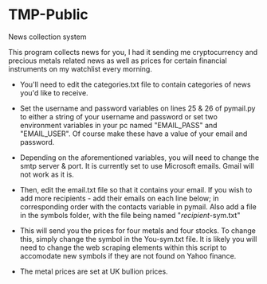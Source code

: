 # TMP-Public
 News collection system

 This program collects news for you, I had it sending me cryptocurrency and precious metals related news as well as prices for certain financial instruments on my watchlist every morning.
 
 - You'll need to edit the categories.txt file to contain categories of news you'd like to receive.

 - Set the username and password variables on lines 25 & 26 of pymail.py to either a string of your username and password or set two environment variables in your pc named "EMAIL_PASS" and "EMAIL_USER". Of course make these have a value of your email and password.

 - Depending on the aforementioned variables, you will need to change the smtp server & port. It is currently set to use Microsoft emails. Gmail will not work as it is. 

 - Then, edit the email.txt file so that it contains your email. If you wish to add more recipients - add their emails on each line below; in corresponding order with the contacts variable in pymail. Also add a file in the symbols folder, with the file being named "*recipient*-sym.txt"

 - This will send you the prices for four metals and four stocks. To change this, simply change the symbol in the You-sym.txt file. It is likely you will need to change the web scraping elements within this script to accomodate new symbols if they are not found on Yahoo finance. 

 - The metal prices are set at UK bullion prices.
